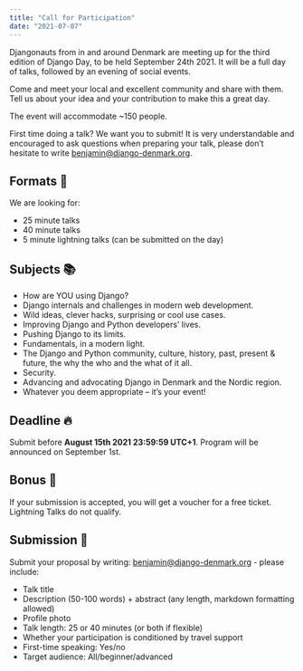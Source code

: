 ```yaml
---
title: "Call for Participation"
date: "2021-07-07"
---
```


Djangonauts from in and around Denmark are meeting up for the third edition of Django Day, to be held September 24th 2021.
It will be a full day of talks, followed by an evening of social events.

Come and meet your local and excellent community and share with them. Tell us about your idea and your contribution to make
this a great day.

The event will accommodate ~150 people.

First time doing a talk? We want you to submit! It is very understandable and encouraged to ask questions when preparing your
talk, please don’t hesitate to write benjamin@django-denmark.org.


## Formats 🌈

We are looking for:

* 25 minute talks
* 40 minute talks
* 5 minute lightning talks (can be submitted on the day)


## Subjects 📚

* How are YOU using Django?
* Django internals and challenges in modern web development.
* Wild ideas, clever hacks, surprising or cool use cases.
* Improving Django and Python developers’ lives.
* Pushing Django to its limits.
* Fundamentals, in a modern light.
* The Django and Python community, culture, history, past, present & future, the why the who and the what of it all.
* Security.
* Advancing and advocating Django in Denmark and the Nordic region.
* Whatever you deem appropriate – it’s your event!


## Deadline 🔥

Submit before **August 15th 2021 23:59:59 UTC+1**. Program will be announced on September 1st.


## Bonus 🎁

If your submission is accepted, you will get a voucher for a free ticket. Lightning Talks do not qualify.


## Submission 🧐

Submit your proposal by writing: benjamin@django-denmark.org - please include:

* Talk title
* Description (50-100 words) + abstract (any length, markdown formatting allowed)
* Profile photo
* Talk length: 25 or 40 minutes (or both if flexible)
* Whether your participation is conditioned by travel support
* First-time speaking: Yes/no
* Target audience: All/beginner/advanced